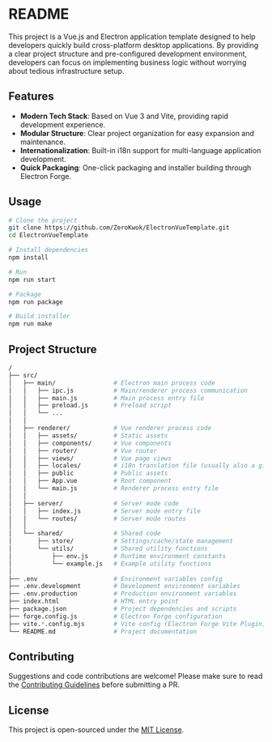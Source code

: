 # README

This project is a Vue.js and Electron application template designed to help developers quickly build cross-platform desktop applications. By providing a clear project structure and pre-configured development environment, developers can focus on implementing business logic without worrying about tedious infrastructure setup.

## Features

- **Modern Tech Stack**: Based on Vue 3 and Vite, providing rapid development experience.
- **Modular Structure**: Clear project organization for easy expansion and maintenance.
- **Internationalization**: Built-in i18n support for multi-language application development.
- **Quick Packaging**: One-click packaging and installer building through Electron Forge.

## Usage

```sh
# Clone the project
git clone https://github.com/ZeroKwok/ElectronVueTemplate.git
cd ElectronVueTemplate

# Install dependencies
npm install

# Run
npm run start

# Package
npm run package

# Build installer
npm run make
```

## Project Structure

```sh
/
├── src/
│   ├── main/                # Electron main process code
│   │   ├── ipc.js           # Main/renderer process communication
│   │   ├── main.js          # Main process entry file
│   │   ├── preload.js       # Preload script
│   │   └── ...
│   │
│   ├── renderer/            # Vue renderer process code
│   │   ├── assets/          # Static assets
│   │   ├── components/      # Vue components
│   │   ├── router/          # Vue router
│   │   ├── views/           # Vue page views
│   │   ├── locales/         # i18n translation file (usually also a git subrepository)
│   │   ├── public           # Public assets
│   │   ├── App.vue          # Root component
│   │   └── main.js          # Renderer process entry file
│   │
│   ├── server/              # Server mode code
│   │   ├── index.js         # Server mode entry file
│   │   └── routes/          # Server mode routes
│   │
│   └── shared/              # Shared code
│       ├── store/           # Settings/cache/state management
│       └── utils/           # Shared utility functions
│           ├── env.js       # Runtime environment constants
│           └── example.js   # Example utility functions
│
├── .env                     # Environment variables config
├── .env.development         # Development environment variables
├── .env.production          # Production environment variables
├── index.html               # HTML entry point
├── package.json             # Project dependencies and scripts
├── forge.config.js          # Electron Forge configuration
├── vite.*.config.mjs        # Vite config (Electron Forge Vite Plugin)
└── README.md                # Project documentation
```

## Contributing

Suggestions and code contributions are welcome! Please make sure to read the [Contributing Guidelines](CONTRIBUTING.md) before submitting a PR.

## License

This project is open-sourced under the [MIT License](LICENSE).
